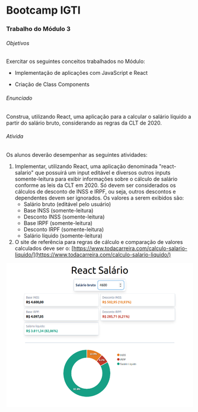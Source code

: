 # Bootcamp IGTI

### Trabalho do Módulo 3



###### Objetivos

Exercitar os seguintes conceitos trabalhados no Módulo:

- Implementação de aplicações com JavaScript e React

- Criação de Class Components

  

###### Enunciado

Construa, utilizando React, uma aplicação para a calcular o salário líquido a partir
do salário bruto, considerando as regras da CLT de 2020.

 ###### Ativida

Os alunos deverão desempenhar as seguintes atividades:

1. Implementar, utilizando React, uma aplicação denominada "react-salario" que
   possuirá um input editável e diversos outros inputs somente-leitura para exibir
   informações sobre o cálculo de salário conforme as leis da CLT em 2020. Só
   devem ser considerados os cálculos de desconto de INSS e IRPF, ou seja, outros
   descontos e dependentes devem ser ignorados. Os valores a serem exibidos são:
   - Salário bruto (editável pelo usuário)
   - Base INSS (somente-leitura)
   - Desconto INSS (somente-leitura)
   - Base IRPF (somente-leitura)
   - Desconto IRPF (somente-leitura)
   - Salário líquido (somente-leitura)
2. O site de referência para regras de cálculo e comparação de valores calculados
   deve ser o: [https://www.todacarreira.com/calculo-salario-liquido/](https://www.todacarreira.com/calculo-salario-liquido/)



<p float="left">
  <img src="https://raw.githubusercontent.com/Maycon-Rodrigues/react-salary/master/react-salary.png" />
</p>
